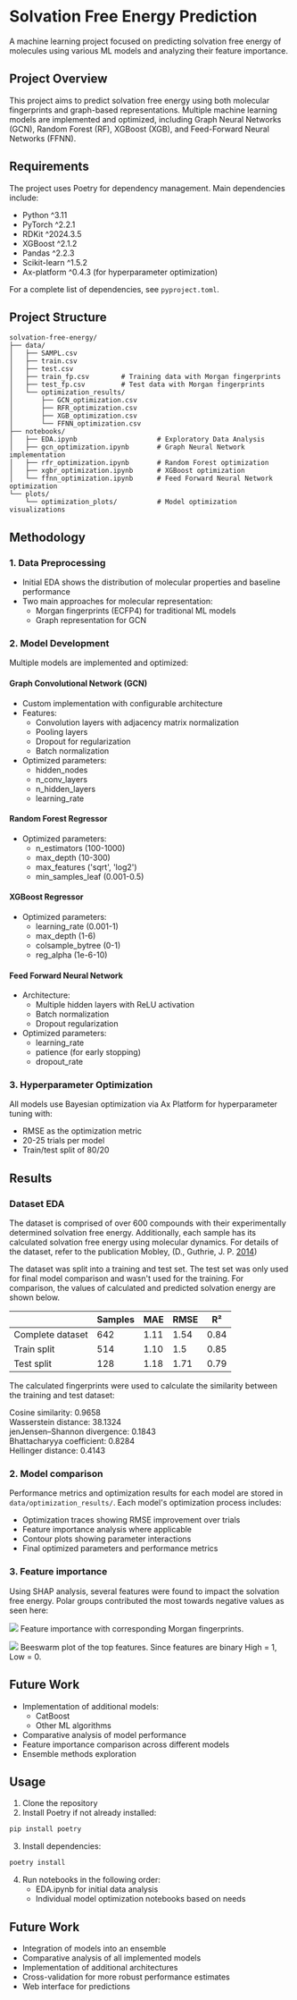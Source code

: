 # Solvation Free Energy Prediction

A machine learning project focused on predicting solvation free energy of molecules using various ML models and analyzing their feature importance.

## Project Overview

This project aims to predict solvation free energy using both molecular fingerprints and graph-based representations. Multiple machine learning models are implemented and optimized, including Graph Neural Networks (GCN), Random Forest (RF), XGBoost (XGB), and Feed-Forward Neural Networks (FFNN).

## Requirements

The project uses Poetry for dependency management. Main dependencies include:
- Python ^3.11
- PyTorch ^2.2.1
- RDKit ^2024.3.5
- XGBoost ^2.1.2
- Pandas ^2.2.3
- Scikit-learn ^1.5.2
- Ax-platform ^0.4.3 (for hyperparameter optimization)

For a complete list of dependencies, see `pyproject.toml`.

## Project Structure

```
solvation-free-energy/
├── data/
│   ├── SAMPL.csv
│   ├── train.csv
│   ├── test.csv
│   ├── train_fp.csv        # Training data with Morgan fingerprints
│   ├── test_fp.csv         # Test data with Morgan fingerprints
│   └── optimization_results/
│       ├── GCN_optimization.csv
│       ├── RFR_optimization.csv
│       ├── XGB_optimization.csv
│       └── FFNN_optimization.csv
├── notebooks/
│   ├── EDA.ipynb                    # Exploratory Data Analysis
│   ├── gcn_optimization.ipynb       # Graph Neural Network implementation
│   ├── rfr_optimization.ipynb       # Random Forest optimization
│   ├── xgbr_optimization.ipynb      # XGBoost optimization
│   └── ffnn_optimization.ipynb      # Feed Forward Neural Network optimization
└── plots/
    └── optimization_plots/          # Model optimization visualizations
```

## Methodology

### 1. Data Preprocessing

- Initial EDA shows the distribution of molecular properties and baseline performance
- Two main approaches for molecular representation:
  - Morgan fingerprints (ECFP4) for traditional ML models
  - Graph representation for GCN

### 2. Model Development

Multiple models are implemented and optimized:

#### Graph Convolutional Network (GCN)
- Custom implementation with configurable architecture
- Features:
  - Convolution layers with adjacency matrix normalization
  - Pooling layers
  - Dropout for regularization
  - Batch normalization
- Optimized parameters:
  - hidden_nodes
  - n_conv_layers
  - n_hidden_layers
  - learning_rate

#### Random Forest Regressor
- Optimized parameters:
  - n_estimators (100-1000)
  - max_depth (10-300)
  - max_features ('sqrt', 'log2')
  - min_samples_leaf (0.001-0.5)

#### XGBoost Regressor
- Optimized parameters:
  - learning_rate (0.001-1)
  - max_depth (1-6)
  - colsample_bytree (0-1)
  - reg_alpha (1e-6-10)

#### Feed Forward Neural Network
- Architecture:
  - Multiple hidden layers with ReLU activation
  - Batch normalization
  - Dropout regularization
- Optimized parameters:
  - learning_rate
  - patience (for early stopping)
  - dropout_rate

### 3. Hyperparameter Optimization

All models use Bayesian optimization via Ax Platform for hyperparameter tuning with:
- RMSE as the optimization metric
- 20-25 trials per model
- Train/test split of 80/20

## Results

### Dataset EDA

The dataset is comprised of over 600 compounds with their experimentally determined solvation free energy. Additionally, each sample has its calculated solvation free energy using molecular dynamics. For details of the dataset, refer to the publication Mobley, (D., Guthrie, J. P. [2014](https://pubmed.ncbi.nlm.nih.gov/24928188/))

The dataset was split into a training and test set. The test set was only used for final model comparison and wasn't used for the training. For comparison, the values of calculated and predicted solvation energy are shown below.  

|                  | Samples | MAE  | RMSE | R²   |
|------------------|---------|------|------|------|
| Complete dataset | 642     | 1.11 | 1.54 | 0.84 |
| Train split      | 514     | 1.10 | 1.5  | 0.85 |
| Test split       | 128     | 1.18 | 1.71 | 0.79 |  

The calculated fingerprints were used to calculate the similarity between the training and test dataset:

Cosine similarity: 0.9658  
Wasserstein distance: 38.1324  
jenJensen–Shannon divergence: 0.1843  
Bhattacharyya coefficient: 0.8284  
Hellinger distance: 0.4143  


### 2. Model comparison

Performance metrics and optimization results for each model are stored in `data/optimization_results/`. Each model's optimization process includes:
- Optimization traces showing RMSE improvement over trials
- Feature importance analysis where applicable
- Contour plots showing parameter interactions
- Final optimized parameters and performance metrics

### 3. Feature importance

Using SHAP analysis, several features were found to impact the solvation free energy. Polar groups contributed the most towards negative values as seen here:

![](/plots/XGB_features.png) 
Feature importance with corresponding Morgan fingerprints. 
 
![](/plots/XGB_shap_dist.png) 
Beeswarm plot of the top features. Since features are binary High = 1, Low = 0. 

## Future Work

- Implementation of additional models:
  - CatBoost
  - Other ML algorithms
- Comparative analysis of model performance
- Feature importance comparison across different models
- Ensemble methods exploration

## Usage

1. Clone the repository
2. Install Poetry if not already installed:
```bash
pip install poetry
```
3. Install dependencies:
```bash
poetry install
```
4. Run notebooks in the following order:
   - EDA.ipynb for initial data analysis
   - Individual model optimization notebooks based on needs

## Future Work

- Integration of models into an ensemble
- Comparative analysis of all implemented models
- Implementation of additional architectures
- Cross-validation for more robust performance estimates
- Web interface for predictions
